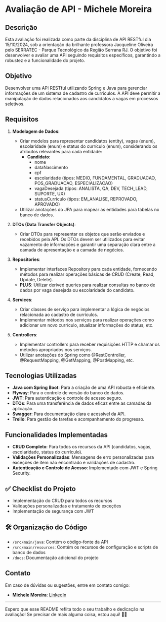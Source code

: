 # Avaliação de API - Michele Moreira

## Descrição

Esta avaliação foi realizada como parte da disciplina de API RESTful dia 15/10/2024, sob a orientação da brilhante professora Jacqueline Oliveira pelo SERRATEC - Parque Tecnológico da Região Serrana RJ. O objetivo foi desenvolver e avaliar uma API seguindo requisitos específicos, garantindo a robustez e a funcionalidade do projeto.

## Objetivo

Desenvolver uma API RESTful utilizando Spring e Java para gerenciar informações de um sistema de cadastro de currículos. A API deve permitir a manipulação de dados relacionados aos candidatos a vagas em processos seletivos.

## Requisitos

1. **Modelagem de Dados**:
   - Criar modelos para representar candidatos (entity), vagas (enum), escolaridade (enum) e status do currículo (enum), considerando os atributos relevantes para cada entidade:
     - **Candidato**:
       - nome
       - dataNascimento
       - cpf
       - escolaridade (tipos: MEDIO, FUNDAMENTAL, GRADUACAO, POS_GRADUACAO, ESPECIALIZACAO)
       - vagaDesejada (tipos: ANALISTA, QA, DEV, TECH_LEAD, SUPORTE, UX)
       - statusCurriculo (tipos: EM_ANALISE, REPROVADO, APROVADO)
   - Utilizar anotações do JPA para mapear as entidades para tabelas no banco de dados.

2. **DTOs (Data Transfer Objects)**:
   - Criar DTOs para representar os objetos que serão enviados e recebidos pela API. Os DTOs devem ser utilizados para evitar vazamento de informações e garantir uma separação clara entre a camada de apresentação e a camada de negócios.

3. **Repositories**:
   - Implementar interfaces Repository para cada entidade, fornecendo métodos para realizar operações básicas de CRUD (Create, Read, Update, Delete).
   - **PLUS**: Utilizar derived queries para realizar consultas no banco de dados por vaga desejada ou escolaridade do candidato.

4. **Services**:
   - Criar classes de serviço para implementar a lógica de negócios relacionada ao cadastro de currículos.
   - Implementar métodos nos serviços para realizar operações como adicionar um novo currículo, atualizar informações do status, etc.

5. **Controllers**:
   - Implementar controllers para receber requisições HTTP e chamar os métodos apropriados nos serviços.
   - Utilizar anotações do Spring como @RestController, @RequestMapping, @GetMapping, @PostMapping, etc.

## Tecnologias Utilizadas

- **Java com Spring Boot**: Para a criação de uma API robusta e eficiente.
- **Flyway**: Para o controle de versão do banco de dados.
- **JWT**: Para autenticação e controle de acesso seguro.
- **DTOs**: Para uma transferência de dados eficaz entre as camadas da aplicação.
- **Swagger**: Para documentação clara e acessível da API.
- **Trello**: Para gestão de tarefas e acompanhamento do progresso.

## Funcionalidades Implementadas

- **CRUD Completo**: Para todos os recursos da API (candidatos, vagas, escolaridade, status do currículo).
- **Validações Personalizadas**: Mensagens de erro personalizadas para exceções de item não encontrado e validações de cadastro.
- **Autenticação e Controle de Acesso**: Implementado com JWT e Spring Security.

## ✅ Checklist do Projeto

- Implementação do CRUD para todos os recursos
- Validações personalizadas e tratamento de exceções
- Implementação de segurança com JWT

## 🛠️ Organização do Código

- `/src/main/java`: Contém o código-fonte da API
- `/src/main/resources`: Contém os recursos de configuração e scripts de banco de dados
- `/docs`: Documentação adicional do projeto

## Contato

Em caso de dúvidas ou sugestões, entre em contato comigo:

- **Michele Moreira**: [LinkedIn](https://www.linkedin.com/in/michelemoreira-s/)

---

Espero que esse README reflita todo o seu trabalho e dedicação na avaliação! Se precisar de mais alguma coisa, estou aqui! 🌟🚀
